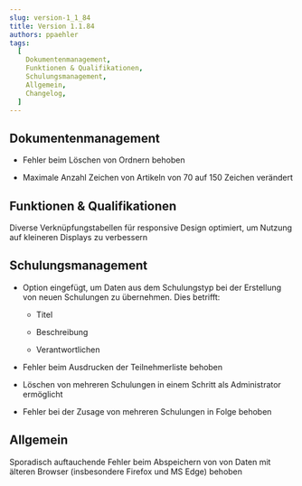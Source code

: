 ```yaml
---
slug: version-1_1_84
title: Version 1.1.84
authors: ppaehler
tags:
  [
    Dokumentenmanagement,
    Funktionen & Qualifikationen,
    Schulungsmanagement,
    Allgemein,
    Changelog,
  ]
---
```


## Dokumentenmanagement

- Fehler beim Löschen von Ordnern behoben

- Maximale Anzahl Zeichen von Artikeln von 70 auf 150 Zeichen verändert

## Funktionen & Qualifikationen

Diverse Verknüpfungstabellen für responsive Design optimiert, um Nutzung auf kleineren Displays zu verbessern

## Schulungsmanagement

- Option eingefügt, um Daten aus dem Schulungstyp bei der Erstellung von neuen Schulungen zu übernehmen. Dies betrifft:

  - Titel

  - Beschreibung

  - Verantwortlichen

- Fehler beim Ausdrucken der Teilnehmerliste behoben

- Löschen von mehreren Schulungen in einem Schritt als Administrator ermöglicht

- Fehler bei der Zusage von mehreren Schulungen in Folge behoben

## Allgemein

Sporadisch auftauchende Fehler beim Abspeichern von von Daten mit älteren Browser (insbesondere Firefox und MS Edge) behoben
